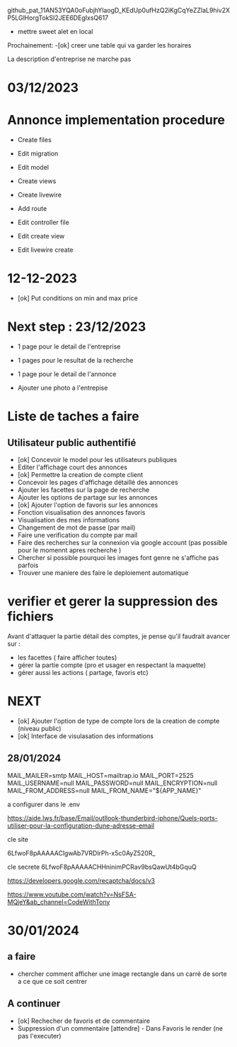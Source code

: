 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


- mettre sweet alet en local


Prochainement:
-[ok]  creer une table qui va garder les horaires

La description d'entreprise ne marche pas


# 03/12/2023






# Annonce implementation procedure
- Create files
- Edit migration
- Edit model
- Create views
- Create livewire

- Add route
- Edit controller file
- Edit create view
- Edit livewire create 


# 12-12-2023
- [ok] Put conditions on min and max price



# Next step : 23/12/2023
- 1 page pour le detail de l'entreprise
- 1 pages pour le resultat de la recherche
- 1 page pour le detail de l'annonce

- Ajouter une photo a l'entrepise




# Liste de taches a faire
## Utilisateur public authentifié
-  [ok] Concevoir le model pour les utilisateurs publiques
- Editer l'affichage court des annonces
- [ok] Permettre la creation de compte client
- Concevoir les pages d'affichage détaillé des annonces
- Ajouter les facettes sur la page de recherche
- Ajouter les options de partage sur les annonces
- [ok] Ajouter l'option de favoris sur les annonces
- Fonction visualisation des annonces favoris
- Visualisation des mes informations
- Changement de mot de passe (par mail)
- Faire une verification du compte par mail
- Faire des recherches sur la connexion via google account (pas possible pour le momennt apres recherche )
- Chercher si possible pourquoi les images font genre ne s'affiche pas parfois
- Trouver une maniere des faire le deploiement automatique


# verifier et gerer la suppression des fichiers






Avant d'attaquer la partie détail des comptes, je pense qu'il faudrait avancer sur : 

- les facettes ( faire afficher toutes) 
- gérer la partie compte (pro et usager en respectant la maquette) 
- gérer aussi les actions ( partage, favoris etc)



# NEXT
- [ok] Ajouter l'option de type de compte lors de la creation de compte (niveau public)
- [ok] Interface de visulasation des informations
  

## 28/01/2024
  MAIL_MAILER=smtp
MAIL_HOST=mailtrap.io
MAIL_PORT=2525
MAIL_USERNAME=null
MAIL_PASSWORD=null
MAIL_ENCRYPTION=null
MAIL_FROM_ADDRESS=null
MAIL_FROM_NAME="${APP_NAME}"

a configurer dans le .env

https://aide.lws.fr/base/Email/outllook-thunderbird-iphone/Quels-ports-utiliser-pour-la-configuration-dune-adresse-email





cle site

6LfwoF8pAAAAAClgwAb7VRDlrPh-x5c0AyZ520R_

cle secrete
6LfwoF8pAAAAACHHninimPCRav9bsQawUt4bGquQ

https://developers.google.com/recaptcha/docs/v3

https://www.youtube.com/watch?v=NsFSA-MQjeY&ab_channel=CodeWithTony


# 30/01/2024
## a faire
- chercher comment afficher une image rectangle dans un carré de sorte a ce que ce soit centrer

## A continuer
- [ok] Rechecher de favoris et de commentaire
- Suppression d'un commentaire [attendre] - Dans Favoris le render (ne pas l'executer) 